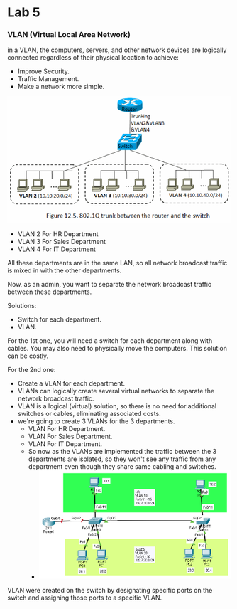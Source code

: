# Lab 5

### VLAN (Virtual Local Area Network)

in a VLAN, the computers, servers, and other network devices are logically connected regardless of their physical location to achieve:

- Improve Security.
- Traffic Management.
- Make a network more simple.

![VLANs](./imgs/labs/vlans/vlans.png)

- VLAN 2 For HR Department
- VLAN 3 For Sales Department
- VLAN 4 For IT Department

All these departments are in the same LAN, so all network broadcast traffic is mixed in with the other departments.

Now, as an admin, you want to separate the network broadcast traffic between these departments.

Solutions:

- Switch for each department.
- VLAN.

For the 1st one, you will need a switch for each department along with cables. You may also need to physically move the computers. This solution can be costly.

For the 2nd one: 

- Create a VLAN for each department.
- VLANs can logically create several virtual networks to separate the network broadcast traffic.
- VLAN is a logical (virtual) solution, so there is no need for additional switches or cables, eliminating associated costs.
- we're going to create 3 VLANs for the 3 departments.
  - VLAN For HR Department.
  - VLAN For Sales Department.
  - VLAN For IT Department.
  - So now as the VLANs are implemented the traffic between the 3 departments are isolated, so they won't see any traffic from any department even though they share same cabling and switches.
    - ![VLANs](./imgs/labs/vlans/vlans-2.png)

VLAN were created on the switch by designating specific ports on the switch and assigning those ports to a specific VLAN.
